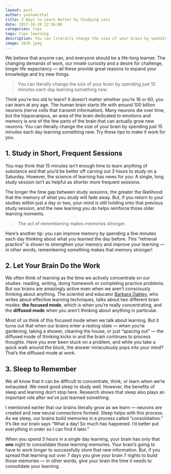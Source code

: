 ```yaml
---
layout: post
author: yashumittal
title: 3 Ways to Learn Better by Studying Less
date: 2017-10-28 22:56:00
categories: tips
tags: tips learning
description: You can literally change the size of your brain by spending just 15 minutes each day learning something new. Try these tips to make it work for you.
image: 1635.jpeg
---
```


We believe that anyone can, and everyone should be a life-long learner. The changing demands of work, our innate curiosity and a desire for challenge, longer life expectancy — all these provide great reasons to expand your knowledge and try new things.

<blockquote>
You can literally change the size of your brain by spending just 15 minutes each day learning something new.
</blockquote>

Think you’re too old to learn? It doesn’t matter whether you’re 16 or 60, you can learn at any age. The human brain starts life with around 100 billion neurons (nerve cells that transmit information). Many neurons die over time, but the hippocampus, an area of the brain dedicated to emotions and memory is one of the few parts of the brain that can actually grow new neurons. You can literally change the size of your brain by spending just 15 minutes each day learning something new. Try these tips to make it work for you.

## 1. Study in Short, Frequent Sessions

You may think that 15 minutes isn’t enough time to learn anything of substance and that you’d be better off carving out 3 hours to study on a Saturday. However, the science of learning has news for you: A single, long study session isn’t as helpful as shorter more frequent sessions.

The longer the time gap between study sessions, the greater the likelihood that the memory of what you study will fade away. But, if you return to your studies within just a day or two, your mind is still holding onto that previous study session, and the new learning you do helps reinforce those older learning moments.

<blockquote>
The act of remembering makes memories stronger.
</blockquote>

Here’s another tip: you can improve memory by spending a few minutes each day thinking about what you learned the day before. This “retrieval practice” is shown to strengthen your memory and improve your learning — in other words, remembering something makes that memory stronger!

## 2. Let Your Brain Do the Work

We often think of learning as the time we actively concentrate on our studies: reading, writing, doing homework or completing practice problems. But our brains are amazingly active even when we aren’t consciously thinking about anything. The scientist and educator [Barbara Oakley](//barbaraoakley.com/), who writes about effective learning techniques, talks about two different brain modes: **the focused mode**, which is when you’re really concentrating, and the **diffused mode** when you aren’t thinking about anything in particular.

Most of us think of this focused mode when we talk about learning. But it turns out that when our brains enter a resting state — when you’re gardening, taking a shower, cleaning the house, or just “spacing out” — the diffused mode of thinking kicks in and the brain continues to process thoughts. Have you ever been stuck on a problem, and while you take a quick walk around the block, the answer miraculously pops into your mind? That’s the diffused mode at work.

## 3. Sleep to Remember

We all know that it can be difficult to concentrate, think, or learn when we’re exhausted. We need good sleep to study well. However, the benefits of sleep and learning don’t stop here. Research shows that sleep also plays an important role after we’ve just learned something.

I mentioned earlier that our brains literally grow as we learn — neurons are created and new neural connections formed. Sleep helps with this process. As we sleep, our brains build memories in a process called “consolidation.” It’s like our brain says “What a day! So much has happened. I’d better put everything in order so I can find it later.”

When you spend 3 hours in a single day learning, your brain has only that **one** night to consolidate those learning memories. Your brain’s going to have to work longer to successfully store that new information. But, if you spread that learning out over 7 days you give your brain 7 nights to build those memories — in other words, give your brain the time it needs to consolidate your learning.